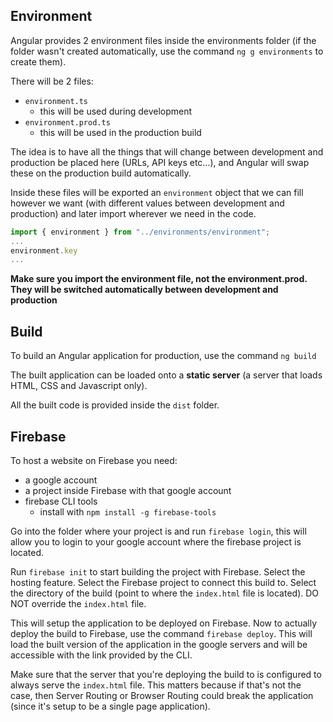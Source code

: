 ## Environment
Angular provides 2 environment files inside the environments folder (if the folder wasn't created automatically, use the command `ng g environments` to create them).

There will be 2 files:
- `environment.ts`
	- this will be used during development
- `environment.prod.ts`
	- this will be used in the production build

The idea is to have all the things that will change between development and production be placed here (URLs, API keys etc...), and Angular will swap these on the production build automatically.

Inside these files will be exported an `environment` object that we can fill however we want (with different values between development and production) and later import wherever we need in the code.

```Typescript
import { environment } from "../environments/environment";
...
environment.key
...
```
**Make sure you import the environment file, not the environment.prod. They will be switched automatically between development and production**
## Build
To build an Angular application for production, use the command `ng build`

The built application can be loaded onto a **static server** (a server that loads HTML, CSS and Javascript only).

All the built code is provided inside the `dist` folder.
## Firebase
To host a website on Firebase you need:
- a google account
- a project inside Firebase with that google account
- firebase CLI tools
	- install with `npm install -g firebase-tools`

Go into the folder where your project is and run `firebase login`, this will allow you to login to your google account where the firebase project is located.

Run `firebase init` to start building the project with Firebase.
Select the hosting feature.
Select the Firebase project to connect this build to.
Select the directory of the build (point to where the `index.html` file is located).
DO NOT override the `index.html` file.

This will setup the application to be deployed on Firebase. Now to actually deploy the build to Firebase, use the command `firebase deploy`.
This will load the built version of the application in the google servers and will be accessible with the link provided by the CLI.

Make sure that the server that you're deploying the build to is configured to always serve the `index.html` file. This matters because if that's not the case, then Server Routing or Browser Routing could break the application (since it's setup to be a single page application).
